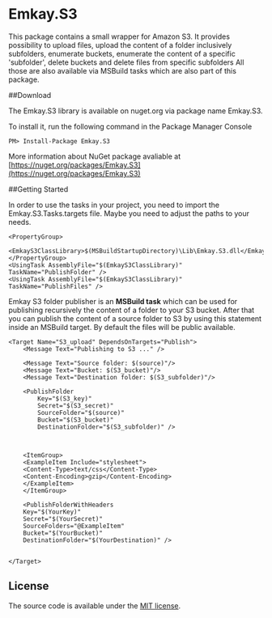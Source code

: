 Emkay.S3
========

This package contains a small wrapper for Amazon S3. It provides possibility to upload files, upload the content of a folder inclusively subfolders, enumerate buckets, enumerate the content of a specific 'subfolder', delete buckets and delete files from specific subfolders
All those are also available via MSBuild tasks which are also part of this package.

##Download

The Emkay.S3 library is available on nuget.org via package name Emkay.S3.

To install it, run the following command in the Package Manager Console

	PM> Install-Package Emkay.S3

More information about NuGet package avaliable at [https://nuget.org/packages/Emkay.S3](https://nuget.org/packages/Emkay.S3)

##Getting Started

In order to use the tasks in your project, you need to import the Emkay.S3.Tasks.targets file. Maybe you need to adjust the paths to your needs.

	<PropertyGroup>
    	<EmkayS3ClassLibrary>$(MSBuildStartupDirectory)\Lib\Emkay.S3.dll</EmkayS3ClassLibrary>
  	</PropertyGroup>
	<UsingTask AssemblyFile="$(EmkayS3ClassLibrary)" TaskName="PublishFolder" />
	<UsingTask AssemblyFile="$(EmkayS3ClassLibrary)" TaskName="PublishFiles" />

Emkay S3 folder publisher is an **MSBuild task** which can be used for publishing recursively the content of a folder to your S3 bucket.
After that you can publish the content of a source folder to S3 by using this statement inside an MSBuild target. By default the files will be public available.

    <Target Name="S3_upload" DependsOnTargets="Publish">
    	<Message Text="Publishing to S3 ..." />
    
    	<Message Text="Source folder: $(source)"/>
    	<Message Text="Bucket: $(S3_bucket)"/>
    	<Message Text="Destination folder: $(S3_subfolder)"/>

    	<PublishFolder
      		Key="$(S3_key)"
      		Secret="$(S3_secret)"
      		SourceFolder="$(source)"
      		Bucket="$(S3_bucket)"
      		DestinationFolder="$(S3_subfolder)" />
      		


      	<ItemGroup>
       	<ExampleItem Include="stylesheet">
       	<Content-Type>text/css</Content-Type>
       	<Content-Encoding>gzip</Content-Encoding>
       	</ExampleItem>
       	</ItemGroup>
	
       	<PublishFolderWithHeaders
       	Key="$(YourKey)"
       	Secret="$(YourSecret)"
       	SourceFolders="@ExampleItem"
       	Bucket="$(YourBucket)"
       	DestinationFolder="$(YourDestination)" />
      		
      		
  	</Target>

## License
The source code is available under the [MIT license](http://opensource.org/licenses/mit-license.php).

